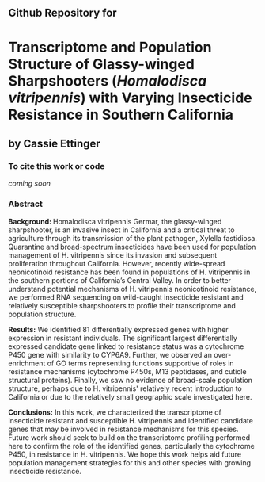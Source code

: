 ## Github Repository for
# Transcriptome and Population Structure of Glassy-winged Sharpshooters (<i>Homalodisca vitripennis</i>) with Varying Insecticide Resistance in Southern California
## by Cassie Ettinger 

### To cite this work or code

<i>coming soon</i>

### Abstract

<b>Background: </b> Homalodisca vitripennis Germar, the glassy-winged sharpshooter, is an invasive insect in California and a critical threat to agriculture through its transmission of the plant pathogen, Xylella fastidiosa. Quarantine and broad-spectrum insecticides have been used for population management of H. vitripennis since its invasion and subsequent proliferation throughout California. However, recently wide-spread neonicotinoid resistance has been found in populations of H. vitripennis in the southern portions of California’s Central Valley. In order to better understand potential mechanisms of H. vitripennis neonicotinoid resistance, we performed RNA sequencing on wild-caught insecticide resistant and relatively susceptible sharpshooters to profile their transcriptome and population structure. 

<b>Results:</b> We identified 81 differentially expressed genes with higher expression in resistant individuals. The significant largest differentially expressed candidate gene linked to resistance status was a cytochrome P450 gene with similarity to CYP6A9. Further, we observed an over-enrichment of GO terms representing functions supportive of roles in resistance mechanisms (cytochrome P450s, M13 peptidases, and cuticle structural proteins). Finally, we saw no evidence of broad-scale population structure, perhaps due to H. vitripennis' relatively recent introduction to California or due to the relatively small geographic scale investigated here. 

<b>Conclusions:</b> In this work, we characterized the transcriptome of insecticide resistant and susceptible H. vitripennis and identified candidate genes that may be involved in resistance mechanisms for this species. Future work should seek to build on the transcriptome profiling performed here to confirm the role of the identified genes, particularly the cytochrome P450, in resistance in H. vitripennis. We hope this work helps aid future population management strategies for this and other species with growing insecticide resistance.  

